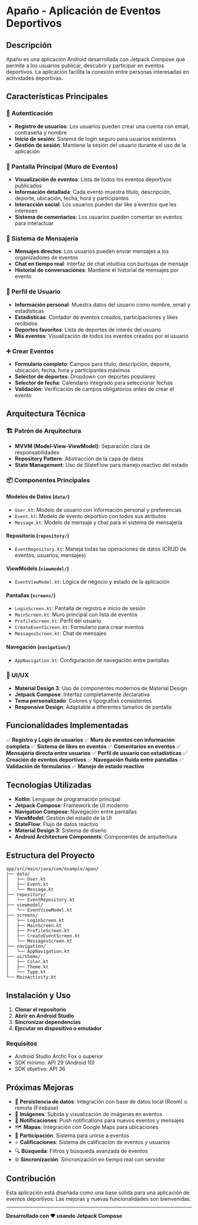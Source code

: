 # Apaño - Aplicación de Eventos Deportivos

## Descripción
Apaño es una aplicación Android desarrollada con Jetpack Compose que permite a los usuarios publicar, descubrir y participar en eventos deportivos. La aplicación facilita la conexión entre personas interesadas en actividades deportivas.

## Características Principales

### 🔐 Autenticación
- **Registro de usuarios**: Los usuarios pueden crear una cuenta con email, contraseña y nombre
- **Inicio de sesión**: Sistema de login seguro para usuarios existentes
- **Gestión de sesión**: Mantiene la sesión del usuario durante el uso de la aplicación

### 📱 Pantalla Principal (Muro de Eventos)
- **Visualización de eventos**: Lista de todos los eventos deportivos publicados
- **Información detallada**: Cada evento muestra título, descripción, deporte, ubicación, fecha, hora y participantes
- **Interacción social**: Los usuarios pueden dar like a eventos que les interesen
- **Sistema de comentarios**: Los usuarios pueden comentar en eventos para interactuar

### 💬 Sistema de Mensajería
- **Mensajes directos**: Los usuarios pueden enviar mensajes a los organizadores de eventos
- **Chat en tiempo real**: Interfaz de chat intuitiva con burbujas de mensaje
- **Historial de conversaciones**: Mantiene el historial de mensajes por evento

### 👤 Perfil de Usuario
- **Información personal**: Muestra datos del usuario como nombre, email y estadísticas
- **Estadísticas**: Contador de eventos creados, participaciones y likes recibidos
- **Deportes favoritos**: Lista de deportes de interés del usuario
- **Mis eventos**: Visualización de todos los eventos creados por el usuario

### ➕ Crear Eventos
- **Formulario completo**: Campos para título, descripción, deporte, ubicación, fecha, hora y participantes máximos
- **Selector de deportes**: Dropdown con deportes populares
- **Selector de fecha**: Calendario integrado para seleccionar fechas
- **Validación**: Verificación de campos obligatorios antes de crear el evento

## Arquitectura Técnica

### 🏗️ Patrón de Arquitectura
- **MVVM (Model-View-ViewModel)**: Separación clara de responsabilidades
- **Repository Pattern**: Abstracción de la capa de datos
- **State Management**: Uso de StateFlow para manejo reactivo del estado

### 📦 Componentes Principales

#### Modelos de Datos (`data/`)
- `User.kt`: Modelo de usuario con información personal y preferencias
- `Event.kt`: Modelo de evento deportivo con todos sus atributos
- `Message.kt`: Modelo de mensaje y chat para el sistema de mensajería

#### Repositorio (`repository/`)
- `EventRepository.kt`: Maneja todas las operaciones de datos (CRUD de eventos, usuarios, mensajes)

#### ViewModels (`viewmodel/`)
- `EventViewModel.kt`: Lógica de negocio y estado de la aplicación

#### Pantallas (`screens/`)
- `LoginScreen.kt`: Pantalla de registro e inicio de sesión
- `MainScreen.kt`: Muro principal con lista de eventos
- `ProfileScreen.kt`: Perfil del usuario
- `CreateEventScreen.kt`: Formulario para crear eventos
- `MessagesScreen.kt`: Chat de mensajes

#### Navegación (`navigation/`)
- `AppNavigation.kt`: Configuración de navegación entre pantallas

### 🎨 UI/UX
- **Material Design 3**: Uso de componentes modernos de Material Design
- **Jetpack Compose**: Interfaz completamente declarativa
- **Tema personalizado**: Colores y tipografías consistentes
- **Responsive Design**: Adaptable a diferentes tamaños de pantalla

## Funcionalidades Implementadas

✅ **Registro y Login de usuarios**
✅ **Muro de eventos con información completa**
✅ **Sistema de likes en eventos**
✅ **Comentarios en eventos**
✅ **Mensajería directa entre usuarios**
✅ **Perfil de usuario con estadísticas**
✅ **Creación de eventos deportivos**
✅ **Navegación fluida entre pantallas**
✅ **Validación de formularios**
✅ **Manejo de estado reactivo**

## Tecnologías Utilizadas

- **Kotlin**: Lenguaje de programación principal
- **Jetpack Compose**: Framework de UI moderno
- **Navigation Compose**: Navegación entre pantallas
- **ViewModel**: Gestión del estado de la UI
- **StateFlow**: Flujo de datos reactivo
- **Material Design 3**: Sistema de diseño
- **Android Architecture Components**: Componentes de arquitectura

## Estructura del Proyecto

```
app/src/main/java/com/example/apao/
├── data/
│   ├── User.kt
│   ├── Event.kt
│   └── Message.kt
├── repository/
│   └── EventRepository.kt
├── viewmodel/
│   └── EventViewModel.kt
├── screens/
│   ├── LoginScreen.kt
│   ├── MainScreen.kt
│   ├── ProfileScreen.kt
│   ├── CreateEventScreen.kt
│   └── MessagesScreen.kt
├── navigation/
│   └── AppNavigation.kt
├── ui/theme/
│   ├── Color.kt
│   ├── Theme.kt
│   └── Type.kt
└── MainActivity.kt
```

## Instalación y Uso

1. **Clonar el repositorio**
2. **Abrir en Android Studio**
3. **Sincronizar dependencias**
4. **Ejecutar en dispositivo o emulador**

### Requisitos
- Android Studio Arctic Fox o superior
- SDK mínimo: API 29 (Android 10)
- SDK objetivo: API 36

## Próximas Mejoras

- 🔄 **Persistencia de datos**: Integración con base de datos local (Room) o remota (Firebase)
- 📸 **Imágenes**: Subida y visualización de imágenes en eventos
- 🔔 **Notificaciones**: Push notifications para nuevos eventos y mensajes
- 🗺️ **Mapas**: Integración con Google Maps para ubicaciones
- 👥 **Participación**: Sistema para unirse a eventos
- ⭐ **Calificaciones**: Sistema de calificación de eventos y usuarios
- 🔍 **Búsqueda**: Filtros y búsqueda avanzada de eventos
- 🌐 **Sincronización**: Sincronización en tiempo real con servidor

## Contribución

Esta aplicación está diseñada como una base sólida para una aplicación de eventos deportivos. Las mejoras y nuevas funcionalidades son bienvenidas.

---

**Desarrollado con ❤️ usando Jetpack Compose**
